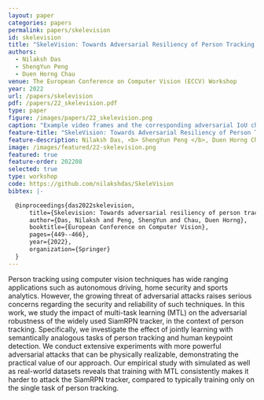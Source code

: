 ```yaml
---
layout: paper
categories: papers
permalink: papers/skelevision
id: skelevision
title: "SkeleVision: Towards Adversarial Resiliency of Person Tracking with Multi-Task Learning"
authors:
  - Nilaksh Das
  - ShengYun Peng
  - Duen Horng Chau
venue: The European Conference on Computer Vision (ECCV) Workshop
year: 2022
url: /papers/skelevision
pdf: /papers/22_skelevision.pdf
type: paper
figure: /images/papers/22_skelevision.png
caption: "Example video frames and the corresponding adversarial IoU charts for the video from the OTB2015-Person dataset showing the constructed static adversarial patches for single-task learning (STL) (red) and multi-task learning (MTL) (orange) for an attack with &delta; = 0.1 and 10 steps. The dashed blue box shows the ground-truth target. The attack misleads the STL tracker early, but struggles to mislead the MTL tracker until much later. The unperturbed gray regions in the patch are locations which are never predicted by the tracker. Since SiamRPN is a short-term tracker, the tracker cannot be restored once it loses the target"
feature-title: "SkeleVision: Towards Adversarial Resiliency of Person Tracking with Multi-Task Learning"
feature-description: Nilaksh Das, <b> ShengYun Peng </b>, Duen Horng Chau
image: /images/featured/22-skelevision.png
featured: true
feature-order: 202208
selected: true
type: workshop
code: https://github.com/nilakshdas/SkeleVision
bibtex: |-

  @inproceedings{das2022skelevision,
      title={Skelevision: Towards adversarial resiliency of person tracking with multi-task learning},
      author={Das, Nilaksh and Peng, ShengYun and Chau, Duen Horng},
      booktitle={European Conference on Computer Vision},
      pages={449--466},
      year={2022},
      organization={Springer}
  }
---
```


Person tracking using computer vision techniques has wide
ranging applications such as autonomous driving, home security and
sports analytics. However, the growing threat of adversarial attacks raises
serious concerns regarding the security and reliability of such techniques.
In this work, we study the impact of multi-task learning (MTL) on
the adversarial robustness of the widely used SiamRPN tracker, in the
context of person tracking. Specifically, we investigate the effect of jointly
learning with semantically analogous tasks of person tracking and human
keypoint detection. We conduct extensive experiments with more powerful
adversarial attacks that can be physically realizable, demonstrating the
practical value of our approach. Our empirical study with simulated as
well as real-world datasets reveals that training with MTL consistently
makes it harder to attack the SiamRPN tracker, compared to typically
training only on the single task of person tracking.
